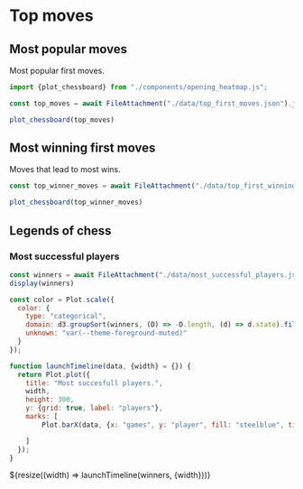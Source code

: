 # Top moves


## Most popular moves
Most popular first moves.
```js
import {plot_chessboard} from "./components/opening_heatmap.js";
```



```js
const top_moves = await FileAttachment("./data/top_first_moves.json").json();
```

```js
plot_chessboard(top_moves)
```

## Most winning first moves
Moves that lead to most wins.

```js
const top_winner_moves = await FileAttachment("./data/top_first_winning_moves.json").json()
```

```js
plot_chessboard(top_winner_moves)
```

## Legends of chess
### Most successful players

```js
const winners = await FileAttachment("./data/most_successful_players.json").json()
display(winners)
```

```js
const color = Plot.scale({
  color: {
    type: "categorical",
    domain: d3.groupSort(winners, (D) => -D.length, (d) => d.state).filter((d) => d !== "Other"),
    unknown: "var(--theme-foreground-muted)"
  }
});
```

```js
function launchTimeline(data, {width} = {}) {
  return Plot.plot({
    title: "Most succesfull players.",
    width,
    height: 300,
    y: {grid: true, label: "players"},
    marks: [
        Plot.barX(data, {x: "games", y: "player", fill: "steelblue", tip: true})

    ]
  });
}
```

<div class="grid grid-cols-1">
  <div class="card">
    ${resize((width) => launchTimeline(winners, {width}))}
  </div>
</div>
